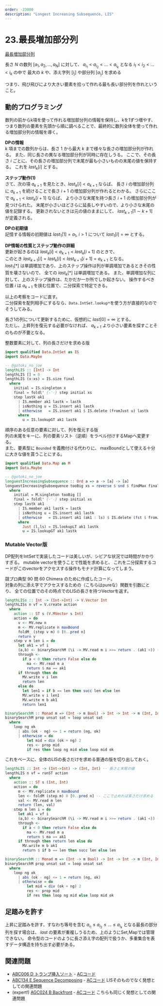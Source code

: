 ```yaml
---
order: -23000
description: "Longest Increasing Subsequence, LIS"
---
```


# 23.最長増加部分列

[最長増加部分列](https://tjkendev.github.io/procon-library/python/dp/lis.html)

長さ $N$ の数列 $[a_1, a_2, \dots, a_N]$ に対して、
$a_{i_1} < a_{i_2} < \dots < a_{i_k}$ となる $i_1 < i_2 < \dots < i_k$ の中で
最大の $k$ や、添え字列 $[i_j]$ や部分列 $[a_{i_j}]$ を求める

つまり、飛び飛びにより大きい要素を拾って作れる最も長い部分列を作れということ。

## 動的プログラミング

数列の前からk項を使って作れる増加部分列の情報を保持し、kを1ずつ増やす、
つまり数列の要素を先頭から順に調べることで、最終的に数列全体を使って作れる増加部分列の情報を導く。

**DPの情報**  
$k$ 項までの数列からは、長さ $1$ から最大 $k$ まで様々な長さの増加部分列が作れる。
また、同じ長さの異なる増加部分列が同時に存在しうる。
ここで、その長さ $i$ ごとに、その長さの増加部分列で末尾が最も小さいものの末尾の値を保持する。
これを $\textit{last}_k[i]$ とする。

**ステップ動作(1)**  
さて、次の項 $a_{k+1}$ を見たとき、$\textit{last}_k[i] < a_{k+1}$ ならば、
長さ $i$ の増加部分列に $a_{k+1}$ を続けることで長さ $i+1$ の増加部分列が作れるとわかる。
さらにここで $a_{k+1} < \textit{last}_k[i+1]$ ならば、
より小さな末尾を持つ長さ $i+1$ の増加部分列が見つけられた。
末尾が小さいほどさらに延長しやすいので、より小さな末尾の値を記録する。
更新されないときは元の値のままにして、 $\textit{last}_{k+1}[1 \sim k+1]$ が定義される。

**DPの初期値**  
記憶する情報の初期値は $\textit{last}_1[1] = a_1$, $i > 1$ について $\textit{last}_1[i] = \infty$ とする。

**DP情報の性質とステップ動作の詳細**  
更新が起きるのは $\textit{last}_k[i] < a_{k+1} < \textit{last}_k[i+1]$ のときで、  
このとき $\textit{last}_{k+1}[i] = \textit{last}_k[i] < \textit{last}_{k+1}[i+1] = a_{k+1}$ となる。  
$\textit{last}_1[*]$ は単調増加であり、上のステップ操作は列が単調増加であるときその性質を壊さないので、
全ての $\textit{last}_k[*]$ は単調増加である。
また、単調増加な列に対して、上のステップ操作は、たかだか一か所でしか起きない。
操作するべき位置 $i$ は $a_{k+1}$ を挟む位置で、二分探索で特定できる。

以上の考察をコードに直す。  
二分探索を配列相手にするなら、`Data.IntSet.lookup*`を使う方が直接的なのでそうしてみる。

長さ1の列について更新するために、仮想的に $\textit{last}[0] = \infty$ とする。  
ただし、上昇列を復元する必要がなければ、 $a_{k+1}$ より小さい要素を探すことそのものが不要となる。

整数要素に対して、列の長さだけを求める版

```haskell
import qualified Data.IntSet as IS
import Data.Maybe

-- @gotoki_no_joe
lengthLIS :: [Int] -> Int
lengthLIS [] = 0
lengthLIS (x:xs) = IS.size final
  where
    initial = IS.singleton x
    final = foldl' {-'-} step initial xs
    step lastk ak1
      | IS.member ak1 lastk = lastk
      | isNothing u = IS.insert ak1 lastk
      | otherwise   = IS.insert ak1 $ IS.delete (fromJust u) lastk
      where
        u = IS.lookupGT ak1 lastk
```

順序のある任意の要素に対して、列を復元する版  
列の末尾をキーに、列の要素リスト（逆順）をラベル付けするMapへ変更する。  
また、要素型に `Bounded` を義務付ける代わりに、
maxBoundとして使える十分に大きな値を貰うことにする。

```haskell
import qualified Data.Map as M
import Data.Maybe

-- @gotoki_no_joe
longuestIncreasingSubsequence :: Ord a => a -> [a] -> [a]
longuestIncreasingSubsequence tooBig xs = reverse $ snd $ findMax final
  where
    initial = M.singleton tooBig []
    final = foldl' {-'-} step initial xs
    step lastk ak1
      | IS.member ak1 lastk = lastk
      | isNothing u = IS.insert ak1 lastk
      | otherwise   = IS.insert ak1 (ak1 : ls) $ IS.delete (fst $ fromJust u) lastk
      where
        Just (l,ls) = IS.lookupLT ak1 lastk
        u = IS.lookupGT ak1 lastk
```

### Mutable Vector版

DP配列をIntSetで実装したコードは美しいが、シビアな状況では時間がかかりすぎる。
mutable vectorを使うことで性能を求めると、
これを二分探索するコードがこのvectorをアクセスする操作もモナド計算になってしまう。

競プロ典型 90 問 60 Chimera のために作成したコード。  
対象の列に添え字でアクセスするための（こちらはpureな）関数を引数にとり、
全ての位置でのその時点でのLISの長さを持つVectorを返す。

```haskell
lengthLISs :: Int -> (Int->Int) -> V.Vector Int
lengthLISs n vf = V.create action
  where
    action :: ST s (V.MVector s Int)
    action = do
      v <- MV.new n
      m <- MV.replicate n maxBound
      foldM_ (step v m) 0 [0..pred n]
      return v
    step v m len i = do
      let ak1 = vf i
      (a,b) <- binarySearchM (\i -> MV.read m i >>= return . (ak1 <)) (-1) len
      through <-
        if a < 0 then return False else do
          ma <- MV.read m a
          return $ ma == ak1
      if through then do
        MV.write v i len
        return len
      else do
        let len1 = if b == len then succ len else len
        MV.write v i len1
        MV.write m b ak1
        return len1

binarySearchM :: Monad m => (Int -> m Bool) -> Int -> Int -> m (Int, Int)
binarySearchM prop unsat sat = loop unsat sat
  where
    loop ng ok
      | abs (ok - ng) <= 1 = return (ng, ok)
      | otherwise = do
          let mid = div (ok + ng) 2
          res <- prop mid
          if res then loop ng mid else loop mid ok
```

これをベースに、全体のLISの長さだけを求める普通の版を切り出しておく。

```haskell
lengthLIS :: Int -> (Int->Int) -> (Int, Int) -- 長さと末尾の値
lengthLIS n vf = runST action
  where
    action :: ST s (Int, Int)
    action = do
      m <- MV.replicate n maxBound
      len <- foldM (step m) 0 [0..pred n] -- ここで止めれば長さだけ求める
      val <- MV.read m len
      return (len, val)
    step m len i = do
      let ak1 = vf i
      (a,b) <- binarySearchM (\i -> MV.read m i >>= return . (ak1 <)) (-1) len
      through <-
        if a < 0 then return False else do
          ma <- MV.read m a
          return $ ma == ak1
      if through then return len else do
        MV.write m b ak1
        return $ if b == len then succ len else len

binarySearchM :: Monad m => (Int -> m Bool) -> Int -> Int -> m (Int, Int)
binarySearchM prop unsat sat = loop unsat sat
  where
    loop ng ok
      | abs (ok - ng) <= 1 = return (ng, ok)
      | otherwise = do
          let mid = div (ok + ng) 2
          res <- prop mid
          if res then loop ng mid else loop mid ok
```

## 足踏みを許す

上昇に足踏みを許す、すなわち等号を含む
$a_{i_1} \leq a_{i_2} \leq \dots \leq a_{i_k}$ となる最長の部分列を探す場合は、
$\textit{last}$ の要素が重複しうるため、上のようにSet,Mapでは管理できない。
命令型のコードのように長さ添え字の配列で扱うか、多重集合を表すデータ構造を持ち出す必要がある。

## 関連問題

- [ABC006 D トランプ挿入ソート](https://atcoder.jp/contests/abc006/tasks/abc006_4) - [ACコード](https://atcoder.jp/contests/abc006/submissions/29957800)
- [ABC134 E Sequence Decomposing](https://atcoder.jp/contests/abc134/tasks/abc134_e) - [ACコード](https://atcoder.jp/contests/abc134/submissions/29964374) LISそのものでなく発想としての関連問題
- (expert!) [AGC024 B Backfront](https://atcoder.jp/contests/agc024/tasks/agc024_b) - [ACコード](https://atcoder.jp/contests/agc024/submissions/29964606) こちらも同じく発想としての関連問題
